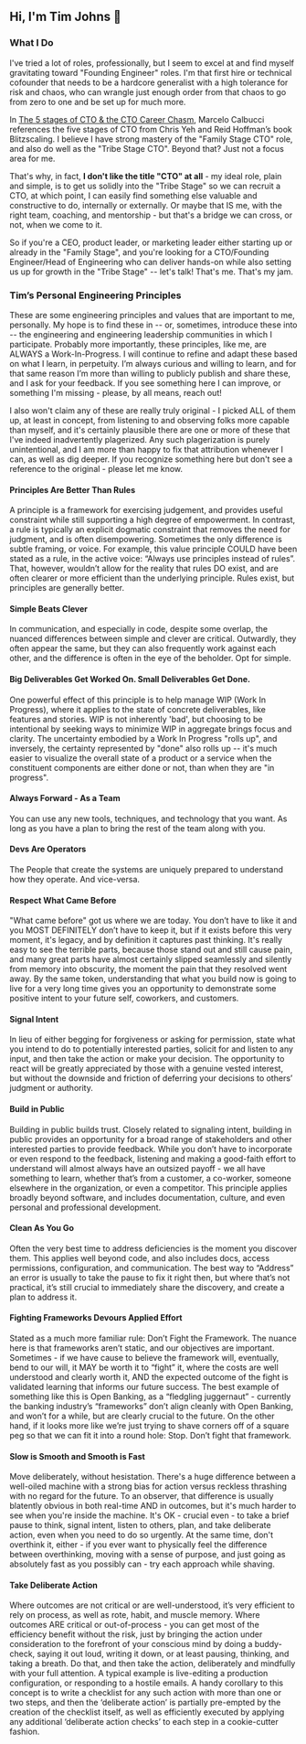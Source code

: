 ## Hi, I'm Tim Johns 👋

### What I Do
I've tried a lot of roles, professionally, but I seem to excel at and find myself gravitating toward "Founding Engineer" roles. I'm that first hire or technical cofounder that needs to be a hardcore generalist with a high tolerance for risk and chaos, who can wrangle just enough order from that chaos to go from zero to one and be set up for much more.

In [The 5 stages of CTO & the CTO Career Chasm](https://calbucci.com/the-5-stages-of-cto--the-cto-career-chasm-9d7c04e2ae66), Marcelo Calbucci references the five stages of CTO from Chris Yeh and Reid Hoffman’s book Blitzscaling. I believe I have strong mastery of the "Family Stage CTO" role, and also do well as the "Tribe Stage CTO". Beyond that? Just not a focus area for me. 

That's why, in fact, **I don't like the title "CTO" at all** - my ideal role, plain and simple, is to get us solidly into the "Tribe Stage" so we can recruit a CTO, at which point, I can easily find something else valuable and constructive to do, internally or externally. Or maybe that IS me, with the right team, coaching, and mentorship - but that's a bridge we can cross, or not, when we come to it.

So if you're a CEO, product leader, or marketing leader either starting up or already in the "Family Stage", and you're looking for a CTO/Founding Engineer/Head of Engineering who can deliver hands-on while also setting us up for growth in the "Tribe Stage" -- let's talk! That's me. That's my jam.

### Tim’s Personal Engineering Principles
These are some engineering principles and values that are important to me, personally. My hope is to find these in -- or, sometimes, introduce these into -- the engineering and engineering leadership communities in which I participate. Probably more importantly, these principles, like me, are ALWAYS a Work-In-Progress. I will continue to refine and adapt these based on what I learn, in perpetuity. I’m always curious and willing to learn, and for that same reason I’m more than willing to publicly publish and share these, and I ask for your feedback. If you see something here I can improve, or something I'm missing - please, by all means, reach out! 

I also won't claim any of these are really truly original - I picked ALL of them up, at least in concept, from listening to and observing folks  more capable than myself, and it's certainly plausible there are one or more of these that I've indeed inadvertently plagerized. Any such plagerization is purely unintentional, and I am more than happy to fix that attribution whenever I can, as well as dig deeper. If you recognize something here but don't see a reference to the original - please let me know.

#### Principles Are Better Than Rules
A principle is a framework for exercising judgement, and provides useful constraint while still supporting a high degree of empowerment. In contrast, a rule is typically an explicit dogmatic constraint that removes the need for judgment, and is often disempowering. Sometimes the only difference is subtle framing, or voice. For example, this value principle COULD have been stated as a rule, in the active voice: “Always use principles instead of rules”. That, however, wouldn’t allow for the reality that rules DO exist, and are often clearer or more efficient than the underlying principle. Rules exist, but principles are generally better. 

#### Simple Beats Clever
In communication, and especially in code, despite some overlap, the nuanced differences between simple and clever are critical. Outwardly, they often appear the same, but they can also frequently work against each other, and the difference is often in the eye of the beholder. Opt for simple.

#### Big Deliverables Get Worked On. Small Deliverables Get Done.
One powerful effect of this principle is to help manage WIP (Work In Progress), where it applies to the state of concrete deliverables, like features and stories. WIP is not inherently 'bad', but choosing to be intentional by seeking ways to minimize WIP in aggregate brings focus and clarity. The uncertainty embodied by a Work In Progress "rolls up", and inversely, the certainty represented by "done" also rolls up -- it's much easier to visualize the overall state of a product or a service when the constituent components are either done or not, than when they are "in progress".

#### Always Forward - As a Team
You can use any new tools, techniques, and technology that you want. As long as you have a plan to bring the rest of the team along with you.

#### Devs Are Operators
The People that create the systems are uniquely prepared to understand how they operate. And vice-versa.

#### Respect What Came Before
"What came before" got us where we are today. You don’t have to like it and you MOST DEFINITELY don’t have to keep it, but if it exists before this very moment, it's legacy, and by definition it captures past thinking. It's really easy to see the terrible parts, because those stand out and still cause pain, and many great parts have almost certainly slipped seamlessly and silently from memory into obscurity, the moment the pain that they resolved went away. By the same token, understanding that what you build now is going to live for a very long time gives you an opportunity to demonstrate some positive intent to your future self, coworkers, and customers. 

#### Signal Intent
In lieu of either begging for forgiveness or asking for permission, state what you intend to do to potentially interested parties, solicit for and listen to any input, and then take the action or make your decision. The opportunity to react will be greatly appreciated by those with a genuine vested interest, but without the downside and friction of deferring your decisions to others’ judgment or authority. 

#### Build in Public
Building in public builds trust. Closely related to signaling intent, building in public provides an opportunity for a broad range of stakeholders and other interested parties to provide feedback. While you don’t have to incorporate or even respond to the feedback,  listening and making a good-faith effort to understand will almost always have an outsized payoff - we all have something to learn, whether that’s from a customer, a co-worker, someone elsewhere in the organization, or even a competitor. This principle applies broadly beyond software, and includes documentation, culture, and even personal and professional development. 

#### Clean As You Go
Often the very best time to address deficiencies is the moment you discover them. This applies well beyond code, and also includes docs, access permissions, configuration, and communication. The best way to “Address” an error is usually to take the pause to fix it right then, but where that’s not practical, it’s still crucial to immediately share the discovery, and create a plan to address it.

#### Fighting Frameworks Devours Applied Effort
Stated as a much more familiar rule: Don’t Fight the Framework. The nuance here is that frameworks aren’t static, and our objectives are important. Sometimes - if we have cause to believe the framework will, eventually, bend to our will, it MAY be worth it to “fight” it, where the costs are well understood and clearly worth it, AND the expected outcome of the fight is validated learning that informs our future success. The best example of something like this is Open Banking, as a “fledgling juggernaut” - currently the banking industry’s “frameworks” don’t align cleanly with Open Banking, and won’t for a while, but are clearly crucial to the future. On the other hand, if it looks more like we’re just trying to shave corners off of a square peg so that we can fit it into a round hole: Stop. Don’t fight that framework.

#### Slow is Smooth and Smooth is Fast
Move deliberately, without hesistation. There's a huge difference between a well-oiled machine with a strong bias for action versus reckless thrashing with no regard for the future. To an observer, that difference is usually blatently obvious in both real-time AND in outcomes, but it's much harder to see when you're inside the machine. It's OK - crucial even - to take a brief pause to think, signal intent, listen to others, plan, and take deliberate action, even when you need to do so urgently. At the same time, don't overthink it, either - if you ever want to physically feel the difference between overthinking, moving with a sense of purpose, and just going as absolutely fast as you possibly can - try each approach while shaving.

#### Take Deliberate Action
Where outcomes are not critical or are well-understood, it’s very efficient to rely on process, as well as rote, habit, and muscle memory. Where outcomes ARE critical or out-of-process - you can get most of the efficiency benefit without the risk, just by bringing the action under consideration to the forefront of your conscious mind by doing a buddy-check, saying it out loud, writing it down, or at least pausing, thinking, and taking a breath. Do that, and then take the action, deliberately and mindfully with your full attention. A typical example is live-editing a production configuration, or responding to a hostile emails. A handy corollary to this concept is to write a checklist for any such action with more than one or two steps, and then the ‘deliberate action’ is partially  pre-empted by the creation of the checklist itself, as well as efficiently executed by applying any additional ‘deliberate action checks’ to each step in a cookie-cutter fashion.
